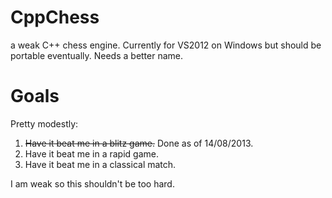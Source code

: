 CppChess
========

a weak C++ chess engine. Currently for VS2012 on Windows but should be portable eventually. Needs a better name.
 

Goals
=====

Pretty modestly:

1. ~~Have it beat me in a blitz game.~~ Done as of 14/08/2013.
2. Have it beat me in a rapid game.
3. Have it beat me in a classical match.

I am weak so this shouldn't be too hard.
